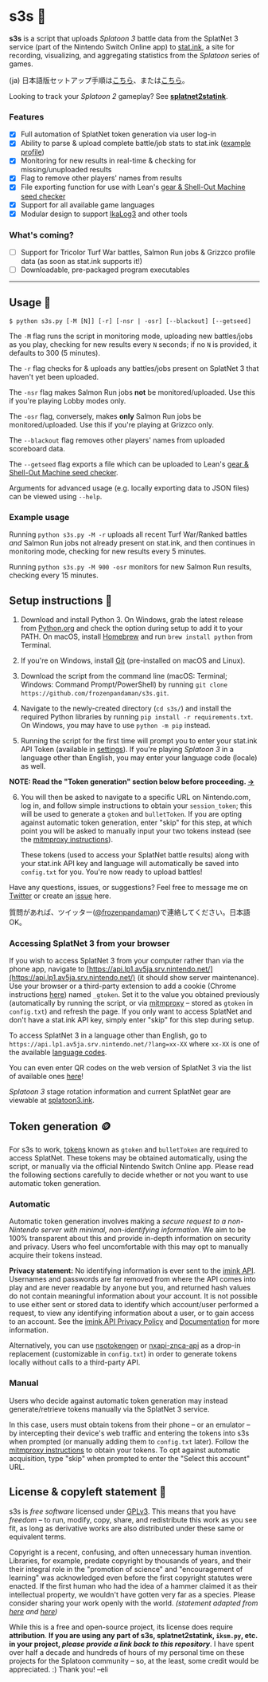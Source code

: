s3s 🦑
=====

**s3s** is a script that uploads _Splatoon 3_ battle data from the SplatNet 3 service (part of the Nintendo Switch Online app) to [stat.ink](https://stat.ink/), a site for recording, visualizing, and aggregating statistics from the *Splatoon* series of games.

(ja) 日本語版セットアップ手順は[こちら](https://vanillasalt.net/2022/10/10/how-to-use-s3s/)、または[こちら](https://zenn.dev/hibikine/articles/1febb4eb03b604)。

Looking to track your _Splatoon 2_ gameplay? See **[splatnet2statink](https://github.com/frozenpandaman/splatnet2statink)**.

### Features
 - [x] Full automation of SplatNet token generation via user log-in
 - [x] Ability to parse & upload complete battle/job stats to stat.ink ([example profile](https://stat.ink/@frozenpandaman/spl3))
 - [x] Monitoring for new results in real-time & checking for missing/unuploaded results
 - [x] Flag to remove other players' names from results
 - [x] File exporting function for use with Lean's [gear & Shell-Out Machine seed checker](https://leanny.github.io/splat3seedchecker/)
 - [x] Support for all available game languages
 - [x] Modular design to support [IkaLog3](https://github.com/hasegaw/IkaLog3) and other tools

### What's coming?
 - [ ] Support for Tricolor Turf War battles, Salmon Run jobs & Grizzco profile data (as soon as stat.ink supports it!)
 - [ ] Downloadable, pre-packaged program executables

---

## Usage 🐙
```
$ python s3s.py [-M [N]] [-r] [-nsr | -osr] [--blackout] [--getseed]
```

The `-M` flag runs the script in monitoring mode, uploading new battles/jobs as you play, checking for new results every `N` seconds; if no `N` is provided, it defaults to 300 (5 minutes).

The `-r` flag checks for & uploads any battles/jobs present on SplatNet 3 that haven't yet been uploaded.

The `-nsr` flag makes Salmon Run jobs **not** be monitored/uploaded. Use this if you're playing Lobby modes only.

The `-osr` flag, conversely, makes **only** Salmon Run jobs be monitored/uploaded. Use this if you're playing at Grizzco only.

The `--blackout` flag removes other players' names from uploaded scoreboard data.

The `--getseed` flag exports a file which can be uploaded to Lean's [gear & Shell-Out Machine seed checker](https://leanny.github.io/splat3seedchecker/).

Arguments for advanced usage (e.g. locally exporting data to JSON files) can be viewed using `--help`.

### Example usage

Running `python s3s.py -M -r` uploads all recent Turf War/Ranked battles _and_ Salmon Run jobs not already present on stat.ink, and then continues in monitoring mode, checking for new results every 5 minutes.

Running `python s3s.py -M 900 -osr` monitors for new Salmon Run results, checking every 15 minutes.

## Setup instructions 🔰

1. Download and install Python 3. On Windows, grab the latest release from [Python.org](https://www.python.org/downloads/windows/) and check the option during setup to add it to your PATH. On macOS, install [Homebrew](https://brew.sh/) and run `brew install python` from Terminal.

2. If you're on Windows, install [Git](https://git-scm.com/download/win) (pre-installed on macOS and Linux).

3. Download the script from the command line (macOS: Terminal; Windows: Command Prompt/PowerShell) by running `git clone https://github.com/frozenpandaman/s3s.git`.

4. Navigate to the newly-created directory (`cd s3s/`) and install the required Python libraries by running `pip install -r requirements.txt`. On Windows, you may have to use `python -m pip` instead.

5. Running the script for the first time will prompt you to enter your stat.ink API Token (available in [settings](https://stat.ink/profile)). If you're playing _Splatoon 3_ in a language other than English, you may enter your language code (locale) as well.

**NOTE: Read the "Token generation" section below before proceeding. [→](#token-generation-)**

6. You will then be asked to navigate to a specific URL on Nintendo.com, log in, and follow simple instructions to obtain your `session_token`; this will be used to generate a `gtoken` and `bulletToken`. If you are opting against automatic token generation, enter "skip" for this step, at which point you will be asked to manually input your two tokens instead (see the [mitmproxy instructions](https://github.com/frozenpandaman/s3s/wiki/mitmproxy-instructions)).

    These tokens (used to access your SplatNet battle results) along with your stat.ink API key and language will automatically be saved into `config.txt` for you. You're now ready to upload battles!

Have any questions, issues, or suggestions? Feel free to message me on [Twitter](https://twitter.com/frozenpandaman) or create an [issue](https://github.com/frozenpandaman/s3s/issues) here.

質問があれば、ツイッター([@frozenpandaman](https://twitter.com/frozenpandaman))で連絡してください。日本語OK。

### Accessing SplatNet 3 from your browser

If you wish to access SplatNet 3 from your computer rather than via the phone app, navigate to [https://api.lp1.av5ja.srv.nintendo.net/](https://api.lp1.av5ja.srv.nintendo.net/) (it should show server maintenance). Use your browser or a third-party extension to add a cookie (Chrome instructions [here](https://developer.chrome.com/docs/devtools/storage/cookies/)) named `_gtoken`. Set it to the value you obtained previously (automatically by running the script, or via [mitmproxy](https://github.com/frozenpandaman/s3s/wiki/mitmproxy-instructions) – stored as `gtoken` in `config.txt`) and refresh the page. If you only want to access SplatNet and don't have a stat.ink API key, simply enter "skip" for this step during setup.

To access SplatNet 3 in a language other than English, go to `https://api.lp1.av5ja.srv.nintendo.net/?lang=xx-XX` where `xx-XX` is one of the available [language codes](https://github.com/frozenpandaman/s3s/wiki/languages).

You can even enter QR codes on the web version of SplatNet 3 via the list of available ones [here](https://github.com/frozenpandaman/s3s/wiki/list-of-qr-codes)!

*Splatoon 3* stage rotation information and current SplatNet gear are viewable at [splatoon3.ink](https://splatoon3.ink/).


## Token generation 🪙

For s3s to work, [tokens](https://en.wikipedia.org/wiki/Access_token) known as `gtoken` and `bulletToken` are required to access SplatNet. These tokens may be obtained automatically, using the script, or manually via the official Nintendo Switch Online app. Please read the following sections carefully to decide whether or not you want to use automatic token generation.

### Automatic

Automatic token generation involves making a *secure request to a non-Nintendo server with minimal, non-identifying information*. We aim to be 100% transparent about this and provide in-depth information on security and privacy. Users who feel uncomfortable with this may opt to manually acquire their tokens instead.

**Privacy statement:** No identifying information is ever sent to the [imink API](https://status.imink.app/). Usernames and passwords are far removed from where the API comes into play and are never readable by anyone but you, and returned hash values do not contain meaningful information about your account. It is not possible to use either sent or stored data to identify which account/user performed a request, to view any identifying information about a user, or to gain access to an account. See the [imink API Privacy Policy](https://github.com/JoneWang/imink/wiki/Privacy-Policy) and [Documentation](https://github.com/JoneWang/imink/wiki/imink-API-Documentation) for more information.

Alternatively, you can use [nsotokengen](https://github.com/clovervidia/nsotokengen) or [nxapi-znca-api](https://github.com/samuelthomas2774/nxapi-znca-api) as a drop-in replacement (customizable in `config.txt`) in order to generate tokens locally without calls to a third-party API.

### Manual

Users who decide against automatic token generation may instead generate/retrieve tokens manually via the SplatNet 3 service.

In this case, users must obtain tokens from their phone – or an emulator – by intercepting their device's web traffic and entering the tokens into s3s when prompted (or manually adding them to `config.txt` later). Follow the [mitmproxy instructions](https://github.com/frozenpandaman/s3s/wiki/mitmproxy-instructions) to obtain your tokens. To opt against automatic acquisition, type "skip" when prompted to enter the "Select this account" URL.

## License & copyleft statement 🏴

s3s is _free software_ licensed under [GPLv3](https://www.gnu.org/licenses/gpl-3.0.html). This means that you have _freedom_ – to run, modify, copy, share, and redistribute this work as you see fit, as long as derivative works are also distributed under these same or equivalent terms.

Copyright is a recent, confusing, and often unnecessary human invention. Libraries, for example, predate copyright by thousands of years, and their their integral role in the "promotion of science" and "encouragement of learning" was acknowledged even before the first copyright statutes were enacted. If the first human who had the idea of a hammer claimed it as their intellectual property, we wouldn't have gotten very far as a species. Please consider sharing your work openly with the world. _(statement adapted from [here](https://tspace.library.utoronto.ca/bitstream/1807/89456/1/Katz%20Copyright%2C%20Exhaustion.pdf) and [here](https://www2.hawaii.edu/~larkinrt/about/))_

While this is a free and open-source project, its license does require **attribution**. **If you are using any part of s3s, splatnet2statink, `iksm.py`, etc. in your project, _please provide a link back to this repository_**. I have spent over half a decade and hundreds of hours of my personal time on these projects for the Splatoon community – so, at the least, some credit would be appreciated. :) Thank you! –eli